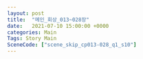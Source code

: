 ```yaml
---
layout: post
title:  "메인_회상_013~028장"
date:   2021-07-10 15:00:00 +0000
categories: Main
Tags: Story Main
SceneCode: ["scene_skip_cp013-028_q1_s10"]
---
```

